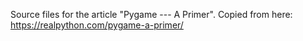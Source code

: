 Source files for the article "Pygame --- A Primer". 
Copied from here: https://realpython.com/pygame-a-primer/

